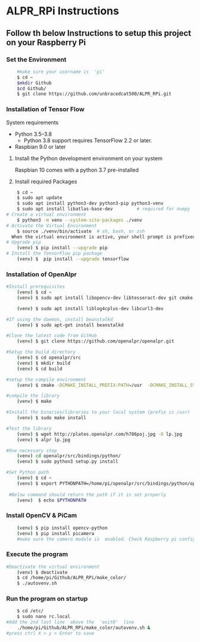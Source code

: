 # ALPR_RPi Instructions 

## Follow th below Instructions to setup this project on your Raspberry Pi
### **Set the Environment**
```bash
    #make sure your username is  'pi'
    $ cd ~
    $mkdir Github
    $cd Github/
    $ git clone https://github.com/unbracedcat500/ALPR_RPi.git
  ```
### **Installation of Tensor Flow**
System requirements
* Python 3.5–3.8
  * Python 3.8 support requires TensorFlow 2.2 or later.
* Raspbian 9.0 or later

1. Install the Python development environment on your system

    Raspbian 10 comes with a python 3.7 pre-installed

2. Install required Packages

```bash
    $ cd ~
    $ sudo apt update
    $ sudo apt install python3-dev python3-pip python3-venv
    $ sudo apt install libatlas-base-dev         # required for numpy
# Create a virtual environment
    $ python3 -m venv --system-site-packages ./venv
# Activate the Virtual Environment
    $ source ./venv/bin/activate  # sh, bash, or zsh
  When the virtual environment is active, your shell prompt is prefixed with (venv).
# Upgrade pip
    (venv) $ pip install --upgrade pip
# Install the TensorFlow pip package
    (venv) $  pip install --upgrade tensorflow
```
### **Installation of OpenAlpr**
```bash
#Install prerequisites
    (venv) $ cd ~
    (venv) $ sudo apt install libopencv-dev libtesseract-dev git cmake build-essential libleptonica-dev

    (venv) $ sudo apt install liblog4cplus-dev libcurl3-dev

#If using the daemon, install beanstalkd
    (venv) $ sudo apt-get install beanstalkd

#Clone the latest code from GitHub
    (venv) $ git clone https://github.com/openalpr/openalpr.git

#Setup the build directory
    (venv) $ cd openalpr/src
    (venv) $ mkdir build
    (venv) $ cd build

#setup the compile environment
    (venv) $ cmake -DCMAKE_INSTALL_PREFIX:PATH=/usr  -DCMAKE_INSTALL_SYSCONFDIR:PATH=/etc ..

#compile the library
    (venv) $ make

#Install the binaries/libraries to your local system (prefix is /usr)
    (venv) $ sudo make install

#Test the library
    (venv) $ wget http://plates.openalpr.com/h786poj.jpg -O lp.jpg
    (venv) $ alpr lp.jpg

#One necessary step
    (venv) cd openalpr/src/bindings/python/
    (venv) $ sudo python3 setup.py install

#Set Python path
    (venv) $ cd ~
    (venv) $ export PYTHONPATH=/home/pi/openalpr/src/bindings/python/openalpr
 
 #Below command should return the path if it is set properly   
    (venv)  $ echo $PYTHONPATH
```
### **Install OpenCV & PiCam**
```bash
    (venv) $ pip install opencv-python
    (venv) $ pip install picamera
    #make sure the camera module is  enabled. Check Raspberry pi configuration
```
### **Execute the program**
```bash
#Deactivate the virtual environment
    (venv) $ deactivate
    $ cd /home/pi/Github/ALPR_RPi/make_color/
    $ ./autovenv.sh
```
### **Run the program on startup**
```bash
    $ cd /etc/
    $ sudo nano rc.local
#Add the 2nd last line  above the  'exit0'  line
    ./home/pi/Github/ALPR_RPi/make_color/autovenv.sh &
#press ctrl X > y > Enter to save
